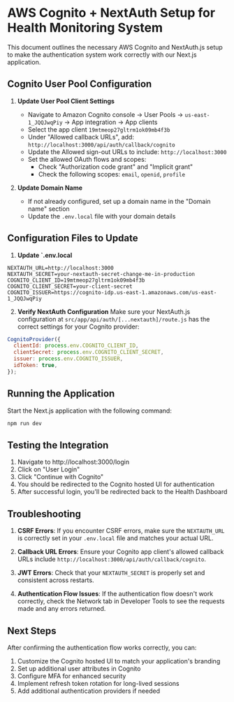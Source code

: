 # AWS Cognito + NextAuth Setup for Health Monitoring System

This document outlines the necessary AWS Cognito and NextAuth.js setup to make the authentication system work correctly with our Next.js application.

## Cognito User Pool Configuration

1. **Update User Pool Client Settings**

   - Navigate to Amazon Cognito console → User Pools → `us-east-1_JQQJwqPiy` → App integration → App clients
   - Select the app client `19mtmeop27gltrm1ok09mb4f3b`
   - Under "Allowed callback URLs", add: `http://localhost:3000/api/auth/callback/cognito`
   - Update the Allowed sign-out URLs to include: `http://localhost:3000`
   - Set the allowed OAuth flows and scopes:
     - Check "Authorization code grant" and "Implicit grant"
     - Check the following scopes: `email`, `openid`, `profile`

2. **Update Domain Name**
   - If not already configured, set up a domain name in the "Domain name" section
   - Update the `.env.local` file with your domain details

## Configuration Files to Update

1. **Update `.env.local**

```
NEXTAUTH_URL=http://localhost:3000
NEXTAUTH_SECRET=your-nextauth-secret-change-me-in-production
COGNITO_CLIENT_ID=19mtmeop27gltrm1ok09mb4f3b
COGNITO_CLIENT_SECRET=your-client-secret
COGNITO_ISSUER=https://cognito-idp.us-east-1.amazonaws.com/us-east-1_JQQJwqPiy
```

2. **Verify NextAuth Configuration**
   Make sure your NextAuth.js configuration at `src/app/api/auth/[...nextauth]/route.js` has the correct settings for your Cognito provider:

```javascript
CognitoProvider({
  clientId: process.env.COGNITO_CLIENT_ID,
  clientSecret: process.env.COGNITO_CLIENT_SECRET,
  issuer: process.env.COGNITO_ISSUER,
  idToken: true,
});
```

## Running the Application

Start the Next.js application with the following command:

```bash
npm run dev
```

## Testing the Integration

1. Navigate to http://localhost:3000/login
2. Click on "User Login"
3. Click "Continue with Cognito"
4. You should be redirected to the Cognito hosted UI for authentication
5. After successful login, you'll be redirected back to the Health Dashboard

## Troubleshooting

1. **CSRF Errors**: If you encounter CSRF errors, make sure the `NEXTAUTH_URL` is correctly set in your `.env.local` file and matches your actual URL.

2. **Callback URL Errors**: Ensure your Cognito app client's allowed callback URLs include `http://localhost:3000/api/auth/callback/cognito`.

3. **JWT Errors**: Check that your `NEXTAUTH_SECRET` is properly set and consistent across restarts.

4. **Authentication Flow Issues**: If the authentication flow doesn't work correctly, check the Network tab in Developer Tools to see the requests made and any errors returned.

## Next Steps

After confirming the authentication flow works correctly, you can:

1. Customize the Cognito hosted UI to match your application's branding
2. Set up additional user attributes in Cognito
3. Configure MFA for enhanced security
4. Implement refresh token rotation for long-lived sessions
5. Add additional authentication providers if needed
